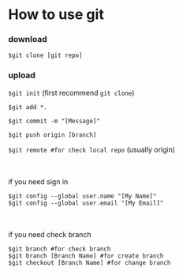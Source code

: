# How to use git

### download

`$git clone [git repo]`

### upload

`$git init` (first recommend `git clone`)

`$git add *.`

`$git commit -m "[Message]" `

`$git push origin [branch]`

`$git remote #for check local repo` (usually origin)



<br><br>if you need sign in

```
$git config --global user.name "[My Name]" 
$git config --global user.email "[My Email]" 
```


<br><br>if you need check branch

```
$git branch #for check branch
$git branch [Branch Name] #for create branch
$git checkout [Branch Name] #for change branch
```

